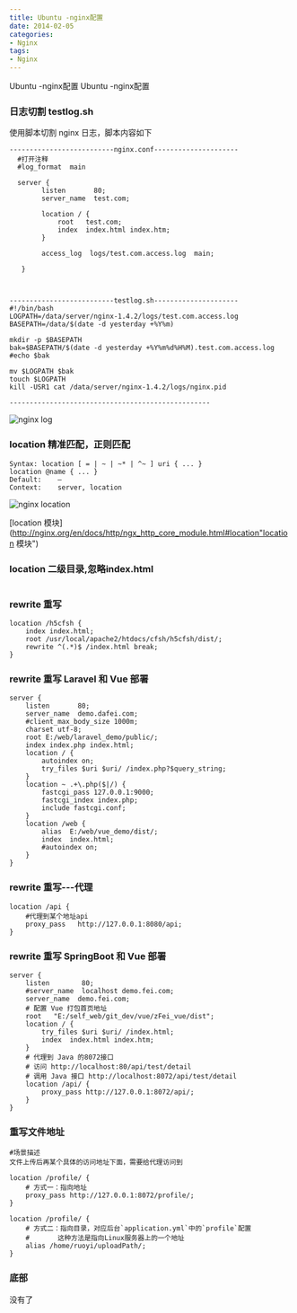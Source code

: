```yaml
---
title: Ubuntu -nginx配置
date: 2014-02-05
categories: 
- Nginx
tags:
- Nginx
---
```

Ubuntu -nginx配置
Ubuntu -nginx配置

### 日志切割  testlog.sh

使用脚本切割 nginx 日志，脚本内容如下

```nginx
--------------------------nginx.conf---------------------
  #打开注释
  #log_format  main 
    
  server {
        listen       80;   
        server_name  test.com;

        location / {
            root   test.com;
            index  index.html index.htm;
        }
        
        access_log  logs/test.com.access.log  main;

   }

     

--------------------------testlog.sh---------------------
#!/bin/bash
LOGPATH=/data/server/nginx-1.4.2/logs/test.com.access.log
BASEPATH=/data/$(date -d yesterday +%Y%m)

mkdir -p $BASEPATH
bak=$BASEPATH/$(date -d yesterday +%Y%m%d%H%M).test.com.access.log
#echo $bak

mv $LOGPATH $bak
touch $LOGPATH
kill -USR1 cat /data/server/nginx-1.4.2/logs/nginx.pid

--------------------------------------------------
```

![nginx log](/img/ubuntu/nginx/other/nginx_log.png "nginx log")

### location  精准匹配，正则匹配

```nginx
Syntax:	location [ = | ~ | ~* | ^~ ] uri { ... }
location @name { ... }
Default:	—
Context:	server, location
```
![nginx location](/img/ubuntu/nginx/other/nginx_location.png "nginx location")


 [location 模块](http://nginx.org/en/docs/http/ngx_http_core_module.html#location"location 模块")

### location 二级目录,忽略index.html

```

```

### rewrite 重写

```nginx
location /h5cfsh {
	index index.html;
	root /usr/local/apache2/htdocs/cfsh/h5cfsh/dist/;
	rewrite ^(.*)$ /index.html break;
}
```

### rewrite 重写 Laravel 和 Vue 部署

```nginx
server {
    listen       80;
    server_name  demo.dafei.com;
    #client_max_body_size 1000m;
    charset utf-8;
    root E:/web/laravel_demo/public/;
    index index.php index.html;
    location / {
        autoindex on;
        try_files $uri $uri/ /index.php?$query_string;
    }
    location ~ .+\.php($|/) {
        fastcgi_pass 127.0.0.1:9000;
        fastcgi_index index.php;
        include fastcgi.conf;
    }
    location /web {
        alias  E:/web/vue_demo/dist/;
        index  index.html;
        #autoindex on;
    }
}
```

### rewrite 重写---代理

```nginx
location /api { 
    #代理到某个地址api
    proxy_pass   http://127.0.0.1:8080/api; 
}
```

### rewrite 重写 SpringBoot 和 Vue 部署

```nginx
server {
    listen        80;
    #server_name  localhost demo.fei.com;
    server_name  demo.fei.com;
    # 配置 Vue 打包首页地址
    root   "E:/self_web/git_dev/vue/zFei_vue/dist";
    location / {
        try_files $uri $uri/ /index.html;
        index  index.html index.htm;
    }
    # 代理到 Java 的8072接口
    # 访问 http://localhost:80/api/test/detail
    # 调用 Java 接口 http://localhost:8072/api/test/detail
    location /api/ {
        proxy_pass http://127.0.0.1:8072/api/;
    }
}
```

### 重写文件地址

```wiki
#场景描述
文件上传后再某个具体的访问地址下面，需要给代理访问到
```



```nginx
location /profile/ {
    # 方式一：指向地址
    proxy_pass http://127.0.0.1:8072/profile/; 
}
```

```nginx
location /profile/ {
    # 方式二：指向目录，对应后台`application.yml`中的`profile`配置
    #       这种方法是指向Linux服务器上的一个地址
    alias /home/ruoyi/uploadPath/;
}
```



### 底部

没有了



























